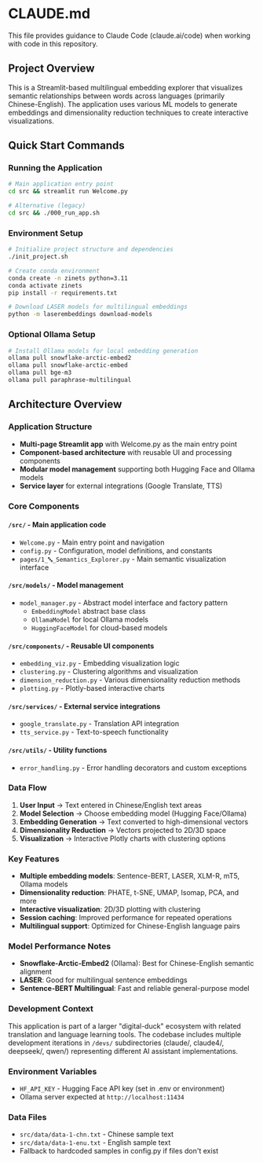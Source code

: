 # CLAUDE.md

This file provides guidance to Claude Code (claude.ai/code) when working with code in this repository.

## Project Overview

This is a Streamlit-based multilingual embedding explorer that visualizes semantic relationships between words across languages (primarily Chinese-English). The application uses various ML models to generate embeddings and dimensionality reduction techniques to create interactive visualizations.

## Quick Start Commands

### Running the Application
```bash
# Main application entry point
cd src && streamlit run Welcome.py

# Alternative (legacy)
cd src && ./000_run_app.sh
```

### Environment Setup
```bash
# Initialize project structure and dependencies
./init_project.sh

# Create conda environment
conda create -n zinets python=3.11
conda activate zinets
pip install -r requirements.txt

# Download LASER models for multilingual embeddings
python -m laserembeddings download-models
```

### Optional Ollama Setup
```bash
# Install Ollama models for local embedding generation
ollama pull snowflake-arctic-embed2
ollama pull snowflake-arctic-embed
ollama pull bge-m3
ollama pull paraphrase-multilingual
```

## Architecture Overview

### Application Structure
- **Multi-page Streamlit app** with Welcome.py as the main entry point
- **Component-based architecture** with reusable UI and processing components
- **Modular model management** supporting both Hugging Face and Ollama models
- **Service layer** for external integrations (Google Translate, TTS)

### Core Components

#### `/src/` - Main application code
- `Welcome.py` - Main entry point and navigation
- `config.py` - Configuration, model definitions, and constants
- `pages/1_🔤_Semantics_Explorer.py` - Main semantic visualization interface

#### `/src/models/` - Model management
- `model_manager.py` - Abstract model interface and factory pattern
  - `EmbeddingModel` abstract base class
  - `OllamaModel` for local Ollama models
  - `HuggingFaceModel` for cloud-based models

#### `/src/components/` - Reusable UI components
- `embedding_viz.py` - Embedding visualization logic
- `clustering.py` - Clustering algorithms and visualization
- `dimension_reduction.py` - Various dimensionality reduction methods
- `plotting.py` - Plotly-based interactive charts

#### `/src/services/` - External service integrations
- `google_translate.py` - Translation API integration
- `tts_service.py` - Text-to-speech functionality

#### `/src/utils/` - Utility functions
- `error_handling.py` - Error handling decorators and custom exceptions

### Data Flow
1. **User Input** → Text entered in Chinese/English text areas
2. **Model Selection** → Choose embedding model (Hugging Face/Ollama)
3. **Embedding Generation** → Text converted to high-dimensional vectors
4. **Dimensionality Reduction** → Vectors projected to 2D/3D space
5. **Visualization** → Interactive Plotly charts with clustering options

### Key Features
- **Multiple embedding models**: Sentence-BERT, LASER, XLM-R, mT5, Ollama models
- **Dimensionality reduction**: PHATE, t-SNE, UMAP, Isomap, PCA, and more
- **Interactive visualization**: 2D/3D plotting with clustering
- **Session caching**: Improved performance for repeated operations
- **Multilingual support**: Optimized for Chinese-English language pairs

### Model Performance Notes
- **Snowflake-Arctic-Embed2** (Ollama): Best for Chinese-English semantic alignment
- **LASER**: Good for multilingual sentence embeddings
- **Sentence-BERT Multilingual**: Fast and reliable general-purpose model

### Development Context
This application is part of a larger "digital-duck" ecosystem with related translation and language learning tools. The codebase includes multiple development iterations in `/devs/` subdirectories (claude/, claude4/, deepseek/, qwen/) representing different AI assistant implementations.

### Environment Variables
- `HF_API_KEY` - Hugging Face API key (set in .env or environment)
- Ollama server expected at `http://localhost:11434`

### Data Files
- `src/data/data-1-chn.txt` - Chinese sample text
- `src/data/data-1-enu.txt` - English sample text
- Fallback to hardcoded samples in config.py if files don't exist
